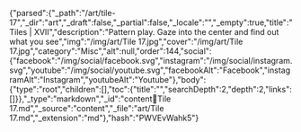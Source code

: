 {"parsed":{"_path":"/art/tile-17","_dir":"art","_draft":false,"_partial":false,"_locale":"","_empty":true,"title":"Tiles | XVII","description":"Pattern play. Gaze into the center and find out what you see","img":"/img/art/Tile 17.jpg","cover":"/img/art/Tile 17.jpg","category":"Misc","alt":null,"order":144,"social":{"facebook":"/img/social/facebook.svg","instagram":"/img/social/instagram.svg","youtube":"/img/social/youtube.svg","facebookAlt":"Facebook","instagramAlt":"Instagram","youtubeAlt":"Youtube"},"body":{"type":"root","children":[],"toc":{"title":"","searchDepth":2,"depth":2,"links":[]}},"_type":"markdown","_id":"content:art:Tile 17.md","_source":"content","_file":"art/Tile 17.md","_extension":"md"},"hash":"PWVEvWahk5"}